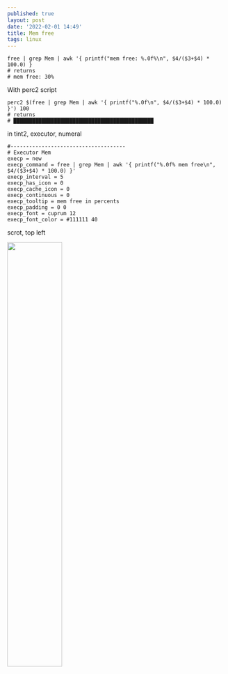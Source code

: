 ```yaml
---
published: true
layout: post
date: '2022-02-01 14:49'
title: Mem free
tags: linux 
---
```

    free | grep Mem | awk '{ printf("mem free: %.0f%\n", $4/($3+$4) * 100.0) }
    # returns
    # mem free: 30%
    
With perc2 script

    perc2 $(free | grep Mem | awk '{ printf("%.0f\n", $4/($3+$4) * 100.0) }') 100
    # returns
    # █████████████████████████████████████████████

in tint2, executor, numeral

    #-------------------------------------
    # Executor Mem
    execp = new
    execp_command = free | grep Mem | awk '{ printf("%.0f% mem free\n", $4/($3+$4) * 100.0) }'
    execp_interval = 5
    execp_has_icon = 0
    execp_cache_icon = 0
    execp_continuous = 0
    execp_tooltip = mem free in percents
    execp_padding = 0 0
    execp_font = cuprum 12
    execp_font_color = #111111 40
    
scrot, top left

<a href="https://i.imgur.com/cP1Ot0c.png#GeCtsl5vjgoGkZp" rel="noreferrer"><img src="https://i.imgur.com/cP1Ot0cl.png" style="width: 50%;"></a>


